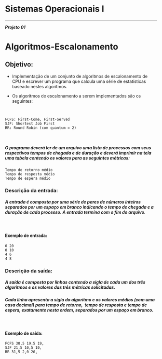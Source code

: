# Sistemas Operacionais I

##### <hr/> Projeto 01
# Algoritmos-Escalonamento



## Objetivo:

* Implementação de um conjunto de algoritmos de escalonamento de CPU e escrever um programa que calcula uma série de estatísticas baseado nestes algoritmos.

* Os algoritmos de escalonamento a serem implementados são os seguintes:

<br/>

```
FCFS: First-Come, First-Served
SJF: Shortest Job First
RR: Round Robin (com quantum = 2)
```
<br/>

##### O programa deverá ler de um arquivo uma lista de processos com seus respectivos tempos de chegada e de duração e deverá imprimir na tela uma tabela contendo os valores para as seguintes métricas:

```
Tempo de retorno médio
Tempo de resposta médio
Tempo de espera médio
```

### Descrição da entrada:

##### A entrada é composta por uma série de pares de números inteiros separados por um espaço em branco indicando o tempo de chegada e a duração de cada processo. A entrada termina com o fim do arquivo. 

<br/>

####  Exemplo de entrada:

```
0 20
0 10
4 6
4 8
```

### Descrição da saída:

##### A saída é composta por linhas contendo a sigla de cada um dos três algoritmos e os valores das três métricas solicitadas. 
##### Cada linha apresenta a sigla do algoritmo e os valores médios (com uma casa decimal) para tempo de retorno,  tempo de resposta e tempo de espera, exatamente nesta ordem, separados por um espaço em branco.

<br/>

#### Exemplo de saída:

```
FCFS 30,5 19,5 19,
SJF 21,5 10,5 10,
RR 31,5 2,0 20,
```
